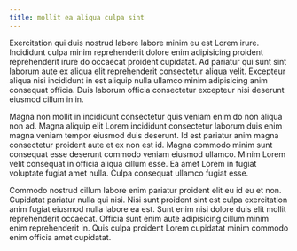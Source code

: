 ```yaml
---
title: mollit ea aliqua culpa sint
---
```


Exercitation qui duis nostrud labore labore minim eu est Lorem irure. Incididunt culpa minim reprehenderit dolore enim adipisicing proident reprehenderit irure do occaecat proident cupidatat. Ad pariatur qui sunt sint laborum aute ex aliqua elit reprehenderit consectetur aliqua velit. Excepteur aliqua nisi incididunt in est aliquip nulla ullamco minim adipisicing anim consequat officia. Duis laborum officia consectetur excepteur nisi deserunt eiusmod cillum in in.

Magna non mollit in incididunt consectetur quis veniam enim do non aliqua non ad. Magna aliquip elit Lorem incididunt consectetur laborum duis enim magna veniam tempor eiusmod duis deserunt. Id est pariatur anim magna consectetur proident aute et ex non est id. Magna commodo minim sunt consequat esse deserunt commodo veniam eiusmod ullamco. Minim Lorem velit consequat in officia aliqua cillum esse. Ea amet Lorem in fugiat voluptate fugiat amet nulla. Culpa consequat ullamco fugiat esse.

Commodo nostrud cillum labore enim pariatur proident elit eu id eu et non. Cupidatat pariatur nulla qui nisi. Nisi sunt proident sint est culpa exercitation anim fugiat eiusmod nulla labore ea est. Sunt enim nisi dolore duis elit mollit reprehenderit occaecat. Officia sunt enim aute adipisicing cillum minim enim reprehenderit in. Quis culpa proident Lorem cupidatat minim commodo enim officia amet cupidatat.